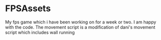 # FPSAssets
My fps game which i have been working on for a week or two. I am happy with the code. The movement script is a modification of dani's movement script which includes wall running
